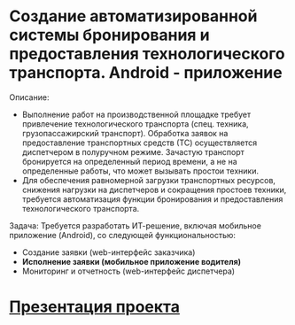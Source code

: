 # Создание автоматизированной системы бронирования и предоставления технологического транспорта. Android - приложение
Описание:
- Выполнение работ на производственной площадке требует привлечение технологического транспорта (спец. техника, грузопассажирский транспорт). Обработка заявок на предоставление транспортных средств (ТС) осуществляется диспетчером в полуручном режиме. Зачастую транспорт бронируется на определенный период времени, а не на определенные работы, что может вызывать простои техники.
- Для обеспечения равномерной загрузки транспортных ресурсов, снижения нагрузки на диспетчеров и сокращения простоев техники, требуется автоматизация функции бронирования и предоставления технологического транспорта.

Задача:
Требуется разработать ИТ-решение, включая мобильное приложение (Android), со следующей функциональностью:
- Создание заявки (web-интерфейс заказчика)
- **Исполнение заявки (мобильное приложение водителя)**
- Мониторинг и отчетность (web-интерфейс диспетчера)

# [Презентация проекта](https://docs.google.com/presentation/d/1N-B9DhrTRR8hOL6PGWbADiQmI6-vPD9-HCQ_pOO1cgA/edit#slide=id.g15d33c13ca1_2_16)

